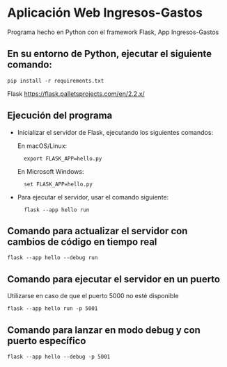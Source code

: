 # Aplicación Web Ingresos-Gastos

Programa hecho en Python con el framework Flask, App Ingresos-Gastos


## En su entorno de Python, ejecutar el siguiente comando:

    pip install -r requirements.txt


Flask https://flask.palletsprojects.com/en/2.2.x/


## Ejecución del programa

- Inicializar el servidor de Flask, ejecutando los siguientes comandos:

    En macOS/Linux:

        export FLASK_APP=hello.py

    En Microsoft Windows:

        set FLASK_APP=hello.py

- Para ejecutar el servidor, usar el comando siguiente:

        flask --app hello run


## Comando para actualizar el servidor con cambios de código en tiempo real

    flask --app hello --debug run

## Comando para ejecutar el servidor en un puerto 

Utilizarse en caso de que el puerto 5000 no esté disponible

    flask --app hello run -p 5001

## Comando para lanzar en modo debug y con puerto específico

    flask --app hello --debug -p 5001